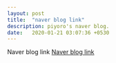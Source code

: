 ```yaml
---
layout: post
title:  "naver blog link"
description: piyoro's naver blog.
date:   2020-01-21 03:07:36 +0530
---
```

Naver blog link
[Naver blog link](https://blog.naver.com/PostView.nhn?blogId=piyoro&logNo=221770535071&redirect=Dlog&widgetTypeCall=true&directAccess=false)
